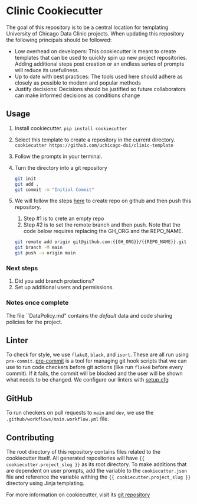 # Clinic Cookiecutter

The goal of this repository is to be a central location for templating University of Chicago Data Clinic projects. When updating this repository the following principals should be followed:
- Low overhead on developers: This cookiecutter is meant to create templates that can be used to quickly spin up new project repositories. Adding additional steps post creation or an endless series of prompts will reduce its usefullness. 
- Up to date with best practices: The tools used here should adhere as closely as possible to modern and popular methods
- Justify decisions: Decisions should be justified so future collaborators can make informed decisions as conditions change

## Usage

1. Install cookiecutter. `pip install cookiecutter`
2. Select this template to create a repository in the current directory. `cookiecutter https://github.com/uchicago-dsi/clinic-template`
3. Follow the prompts in your terminal.
4. Turn the directory into a git repository
    ```sh
    git init
    git add .
    git commit -m "Initial Commit"
    ```
5. We will follow the steps [here](https://docs.github.com/en/migrations/importing-source-code/using-the-command-line-to-import-source-code/adding-locally-hosted-code-to-github#adding-a-local-repository-to-github-using-git) to create repo on github and then push this repository. 
   1. Step \#1 is to crete an empty repo
   2. Step \#2 is to set the remote branch and then push. Note that the code below requires replacing the GH_ORG and the REPO_NAME.

    ```sh
    git remote add origin git@github.com:{{GH_ORG}}/{{REPO_NAME}}.git
    git branch -M main
    git push -u origin main
    ```

### Next steps

1. Did you add branch protections?
2. Set up additional users and permissions.

### Notes once complete 

The file ``DataPolicy.md" contains the _default_ data and code sharing policies for the project.

## Linter

To check for style, we use `flake8`, `black`, and `isort`. These are all run using `pre-commit`. [pre-commit](https://pre-commit.com/) is a tool for managing git hook scripts that we can use to run code checkers before git actions (like run `flake8` before every commit). If it fails, the commit will be blocked and the user will be shown what needs to be changed. We configure our linters with [setup.cfg](https://docs.python.org/3/distutils/configfile.html)


## GitHub

To run checkers on pull requests to `main` and `dev`, we use the `.github/workflows/main.workflow.yml` file.

## Contributing

The root directory of this repository contains files related to the cookiecutter itself. All generated repositories will have `{{ cookiecutter.project_slug }}` as its root directory. To make additions that are dependent on user prompts, add the variable to the `cookiecutter.json` file and reference the variable withing the `{{ cookiecutter.project_slug }}` directory using Jinja templating. 

For more information on cookiecutter, visit its [git repository](https://github.com/cookiecutter/cookiecutter)
